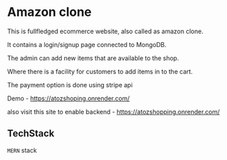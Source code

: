 
# Amazon clone

This is fullfledged ecommerce website, also called as amazon clone. 

It contains a login/signup page connected to MongoDB.

The admin can add new items that are available to the shop.

Where there is a facility for customers to add items in to the cart.

The payment option is done using stripe api

Demo - https://atozshoping.onrender.com/

also visit this site to enable backend - https://atozshopping.onrender.com/ 




## TechStack

`MERN` stack

